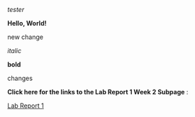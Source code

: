 *tester*

**Hello, World!**

new change

*italic*

**bold**

changes 

**Click here for the links to the Lab Report 1 Week 2 Subpage** : <br>

[Lab Report 1](https://hhundhausen.github.io/CSE15l-LabReports/lab-report-1-week-2.html)

